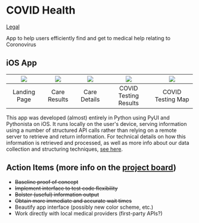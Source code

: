 # COVID Health

<a href="legal.html" title="legal">Legal</a>

App to help users efficiently find and get to medical help relating to Coronovirus

## iOS App

| <img src="https://adellari.github.io/covid/Device-natives/iOS/screenshots/iphone11.png">       | <img src="https://adellari.github.io/covid/Device-natives/iOS/screenshots/IMG-1090.PNG">         | <img src="https://adellari.github.io/covid/Device-natives/iOS/screenshots/IMG-1091.PNG">  | <img src="https://adellari.github.io/covid/Device-natives/iOS/screenshots/iphone11-1.png">  | <img src="https://adellari.github.io/covid/Device-natives/iOS/screenshots/IMG-1089.PNG">  |
| :-------------: |:-------------:| :-----:|:-----:|:-----:|
| Landing Page    | Care Results  | Care Details | COVID Testing Results | COVID Testing Map |


This app was developed (almost) entirely in Python using PyUI and Pythonista on iOS. It runs locally on the user's device, serving information using a number of structured API calls rather than relying on a remote server to retrieve and return information. For technical details on how this information is retrieved and processed, as well as more info about our data collection and structuring techniques, [see here](docs/dataStructures.md).

## Action Items (more info on the [project board](https://github.com/orgs/gw-innovation-lab/projects/1))
 * ~~Baseline proof of concept~~
 * ~~Implement interface to test code flexibility~~
 * ~~Bolster (useful) information output~~
 * ~~Obtain more immediate and accurate wait times~~
 * Beautify app interface (possibly new color scheme, etc.)
 * Work directly with local medical providers (first-party APIs?)

